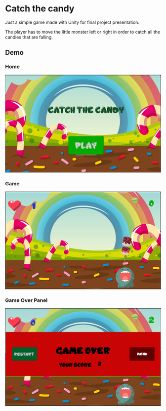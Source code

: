 # Catch the candy

Just a simple game made with Unity for final project presentation.

The player has to move the little monster left or right in order to catch all the candies that are falling.

## Demo

### Home

![Home](./demo/home.png)

### Game

![Game](./demo/gameplay.png)

### Game Over Panel

![Game Over](./demo/gameover.png)

